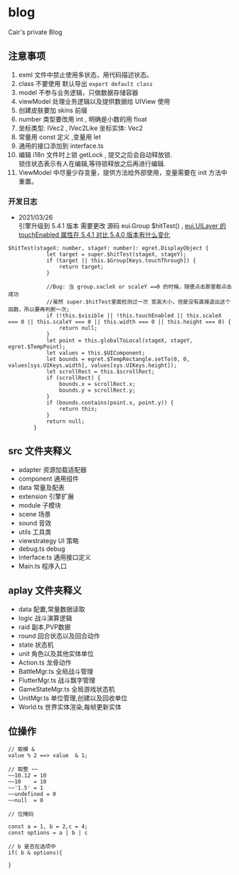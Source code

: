 # blog
Cair's private Blog


## 注意事项
1. exml 文件中禁止使用多状态，用代码描述状态。
2. class 不要使用 默认导出  `export default class`
3. model 不参与业务逻辑，只做数据存储容器
4. viewModel 处理业务逻辑以及提供数据给 UIView 使用
5. 创建皮肤要加 skins 前缀
6. number 类型要改用 int , 明确是小数的用 float
7. 坐标类型: IVec2 , IVec2Like   坐标实体: Vec2
8. 常量用 const 定义 ,变量用 let
9. 通用的接口添加到 interface.ts
10. 编辑 i18n 文件时上锁 getLock , 提交之后会自动释放锁.  
锁住状态表示有人在编辑,等待锁释放之后再进行编辑.
11. ViewModel 中尽量少存变量，提供方法给外部使用，变量需要在 init 方法中重置。





### 开发日志
- 2021/03/26  
引擎升级到 5.4.1 版本 需要更改 源码 eui.Group $hitTest() ,
[eui.UILayer 的 touchEnabled 属性在 5.4.1 对比 5.4.0 版本有什么变化](https://bbs.egret.com/thread-60744-1-1.html)
```
$hitTest(stageX: number, stageY: number): egret.DisplayObject {
            let target = super.$hitTest(stageX, stageY);
            if (target || this.$Group[Keys.touchThrough]) {
                return target;
            }

            //Bug: 当 group.sacleX or scaleY ==0 的时候，随便点击那里都点击成功
            //虽然 super.$hitTest里面检测过一次 宽高大小，但是没有直接退出这个函数，所以要再判断一次;
            if (!this.$visible || !this.touchEnabled || this.scaleX === 0 || this.scaleY === 0 || this.width === 0 || this.height === 0) {
                return null;
            }
            let point = this.globalToLocal(stageX, stageY, egret.$TempPoint);
            let values = this.$UIComponent;
            let bounds = egret.$TempRectangle.setTo(0, 0, values[sys.UIKeys.width], values[sys.UIKeys.height]);
            let scrollRect = this.$scrollRect;
            if (scrollRect) {
                bounds.x = scrollRect.x;
                bounds.y = scrollRect.y;
            }
            if (bounds.contains(point.x, point.y)) {
                return this;
            }
            return null;
        }
```



## src 文件夹释义

- adapter                                   资源加载适配器
- component                                 通用组件
- data                                      常量及配表
- extension                                 引擎扩展
- module                                    子模块
- scene                                     场景
- sound                                     音效
- utils                                     工具类
- viewstrategy                              UI 策略
- debug.ts                                  debug
- interface.ts                              通用接口定义
- Main.ts                                   程序入口


## aplay 文件夹释义

- data                                      配置,常量数据读取
- logic                                     战斗演算逻辑
- raid                                      副本,PVP数据
- round                                     回合状态以及回合动作
- state                                     状态机
- unit                                      角色以及其他实体单位
- Action.ts                                 龙骨动作
- BattleMgr.ts                              全局战斗管理
- FlutterMgr.ts                             战斗飘字管理
- GameStateMgr.ts                           全局游戏状态机
- UnitMgr.ts                                单位管理,创建以及回收单位
- World.ts                                  世界实体渲染,每帧更新实体












## 位操作
```
// 取模 &
value % 2 ==> value  & 1;

// 取整 ~~
~~10.12 = 10
~~10    = 10
~~'1.5' = 1
~~undefined = 0
~~null  = 0

// 位掩码

const a = 1, b = 2,c = 4;
const options = a | b | c

// b 是否在选项中
if( b & options){
    
}

```

